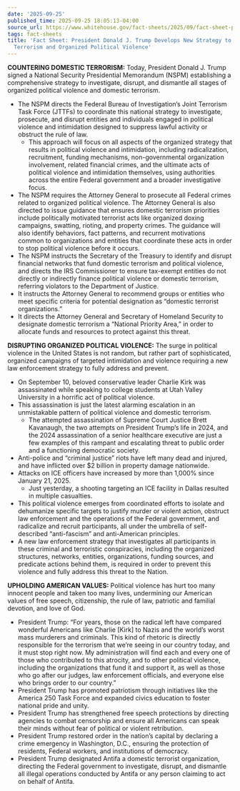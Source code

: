 ```yaml
---
date: '2025-09-25'
published_time: 2025-09-25 18:05:13-04:00
source_url: https://www.whitehouse.gov/fact-sheets/2025/09/fact-sheet-president-donald-j-trump-develops-new-strategy-to-counter-domestic-terrorism-and-organized-political-violence/
tags: fact-sheets
title: 'Fact Sheet: President Donald J. Trump Develops New Strategy to Counter Domestic
  Terrorism and Organized Political Violence'
---
```

 
**COUNTERING DOMESTIC TERRORISM:** Today, President Donald J. Trump
signed a National Security Presidential Memorandum (NSPM) establishing a
comprehensive strategy to investigate, disrupt, and dismantle all stages
of organized political violence and domestic terrorism.

-   The NSPM directs the Federal Bureau of Investigation’s Joint
    Terrorism Task Force (JTTFs) to coordinate this national strategy to
    investigate, prosecute, and disrupt entities and individuals engaged
    in political violence and intimidation designed to suppress lawful
    activity or obstruct the rule of law.
    -   This approach will focus on all aspects of the organized
        strategy that results in political violence and intimidation,
        including radicalization, recruitment, funding mechanisms,
        non-governmental organization involvement, related financial
        crimes, and the ultimate acts of political violence and
        intimidation themselves, using authorities across the entire
        Federal government and a broader investigative focus.
-   The NSPM requires the Attorney General to prosecute all Federal
    crimes related to organized political violence. The Attorney General
    is also directed to issue guidance that ensures domestic terrorism
    priorities include politically motivated terrorist acts like
    organized doxing campaigns, swatting, rioting, and property crimes.
    The guidance will also identify behaviors, fact patterns, and
    recurrent motivations common to organizations and entities that
    coordinate these acts in order to stop political violence before it
    occurs.
-   The NSPM instructs the Secretary of the Treasury to identify and
    disrupt financial networks that fund domestic terrorism and
    political violence, and directs the IRS Commissioner to ensure
    tax-exempt entities do not directly or indirectly finance political
    violence or domestic terrorism, referring violators to the
    Department of Justice.
-   It instructs the Attorney General to recommend groups or entities
    who meet specific criteria for potential designation as “domestic
    terrorist organizations.”
-   It directs the Attorney General and Secretary of Homeland Security
    to designate domestic terrorism a “National Priority Area,” in order
    to allocate funds and resources to protect against this threat.

**DISRUPTING ORGANIZED POLITICAL VIOLENCE:** The surge in political
violence in the United States is not random, but rather part of
sophisticated, organized campaigns of targeted intimidation and violence
requiring a new law enforcement strategy to fully address and prevent.

-   On September 10, beloved conservative leader Charlie Kirk was
    assassinated while speaking to college students at Utah Valley
    University in a horrific act of political violence.
-   This assassination is just the latest alarming escalation in an
    unmistakable pattern of political violence and domestic terrorism.
    -   The attempted assassination of Supreme Court Justice Brett
        Kavanaugh, the two attempts on President Trump’s life in 2024,
        and the 2024 assassination of a senior healthcare executive are
        just a few examples of this rampant and escalating threat to
        public order and a functioning democratic society.
-   Anti-police and “criminal justice” riots have left many dead and
    injured, and have inflicted over $2 billion in property damage
    nationwide.
-   Attacks on ICE officers have increased by more than 1,000% since
    January 21, 2025.
    -   Just yesterday, a shooting targeting an ICE facility in Dallas
        resulted in multiple casualties.
-   This political violence emerges from coordinated efforts to isolate
    and dehumanize specific targets to justify murder or violent action,
    obstruct law enforcement and the operations of the Federal
    government, and radicalize and recruit participants, all under the
    umbrella of self-described “anti-fascism” and anti-American
    principles.
-   A new law enforcement strategy that investigates all participants in
    these criminal and terroristic conspiracies, including the organized
    structures, networks, entities, organizations, funding sources, and
    predicate actions behind them, is required in order to prevent this
    violence and fully address this threat to the Nation.

**UPHOLDING AMERICAN VALUES:** Political violence has hurt too many
innocent people and taken too many lives, undermining our American
values of free speech, citizenship, the rule of law, patriotic and
familial devotion, and love of God.

-   President Trump: “For years, those on the radical left have compared
    wonderful Americans like Charlie \[Kirk\] to Nazis and the world’s
    worst mass murderers and criminals. This kind of rhetoric is
    directly responsible for the terrorism that we’re seeing in our
    country today, and it must stop right now. My administration will
    find each and every one of those who contributed to this atrocity,
    and to other political violence, including the organizations that
    fund it and support it, as well as those who go after our judges,
    law enforcement officials, and everyone else who brings order to our
    country.”
-   President Trump has promoted patriotism through initiatives like the
    America 250 Task Force and expanded civics education to foster
    national pride and unity.
-   President Trump has strengthened free speech protections by
    directing agencies to combat censorship and ensure all Americans can
    speak their minds without fear of political or violent retribution.
-   President Trump restored order in the nation’s capital by declaring
    a crime emergency in Washington, D.C., ensuring the protection of
    residents, Federal workers, and institutions of democracy.
-   President Trump designated Antifa a domestic terrorist organization,
    directing the Federal government to investigate, disrupt, and
    dismantle all illegal operations conducted by Antifa or any person
    claiming to act on behalf of Antifa.

